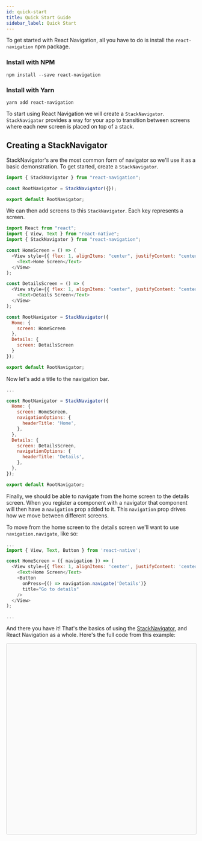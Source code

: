 ```yaml
---
id: quick-start
title: Quick Start Guide
sidebar_label: Quick Start
---
```


To get started with React Navigation, all you have to do is install the `react-navigation` npm package.

### Install with NPM

```
npm install --save react-navigation
```

### Install with Yarn

```
yarn add react-navigation
```

To start using React Navigation we will create a `StackNavigator`. `StackNavigator` provides a way for your app to transition between screens where each new screen is placed on top of a stack.

## Creating a StackNavigator

StackNavigator's are the most common form of navigator so we'll use it as a basic demonstration. To get started, create a `StackNavigator`.

```javascript
import { StackNavigator } from "react-navigation";

const RootNavigator = StackNavigator({});

export default RootNavigator;
```

We can then add screens to this `StackNavigator`. Each key represents a screen.

```javascript
import React from "react";
import { View, Text } from "react-native";
import { StackNavigator } from "react-navigation";

const HomeScreen = () => (
  <View style={{ flex: 1, alignItems: "center", justifyContent: "center" }}>
    <Text>Home Screen</Text>
  </View>
);

const DetailsScreen = () => (
  <View style={{ flex: 1, alignItems: "center", justifyContent: "center" }}>
    <Text>Details Screen</Text>
  </View>
);

const RootNavigator = StackNavigator({
  Home: {
    screen: HomeScreen
  },
  Details: {
    screen: DetailsScreen
  }
});

export default RootNavigator;
```

Now let's add a title to the navigation bar.

```javascript
...

const RootNavigator = StackNavigator({
  Home: {
    screen: HomeScreen,
    navigationOptions: {
      headerTitle: 'Home',
    },
  },
  Details: {
    screen: DetailsScreen,
    navigationOptions: {
      headerTitle: 'Details',
    },
  },
});

export default RootNavigator;
```

Finally, we should be able to navigate from the home screen to the details screen. When you register a component with a navigator that component will then have a `navigation` prop added to it. This `navigation` prop drives how we move between different screens.

To move from the home screen to the details screen we'll want to use `navigation.navigate`, like so:

```javascript
...
import { View, Text, Button } from 'react-native';

const HomeScreen = ({ navigation }) => (
  <View style={{ flex: 1, alignItems: 'center', justifyContent: 'center' }}>
    <Text>Home Screen</Text>
    <Button
      onPress={() => navigation.navigate('Details')}
      title="Go to details"
    />
  </View>
);

...
```

And there you have it! That's the basics of using the [StackNavigator](/docs/navigators/stack), and React Navigation as a whole. Here's the full code from this example:

<div class="snack" data-snack-id="HJlnU0XTb" data-snack-platform="ios" data-snack-preview="true" data-snack-theme="light" style="overflow:hidden;background:#fafafa;border:1px solid rgba(0,0,0,.16);border-radius:4px;height:505px;width:100%"></div>
